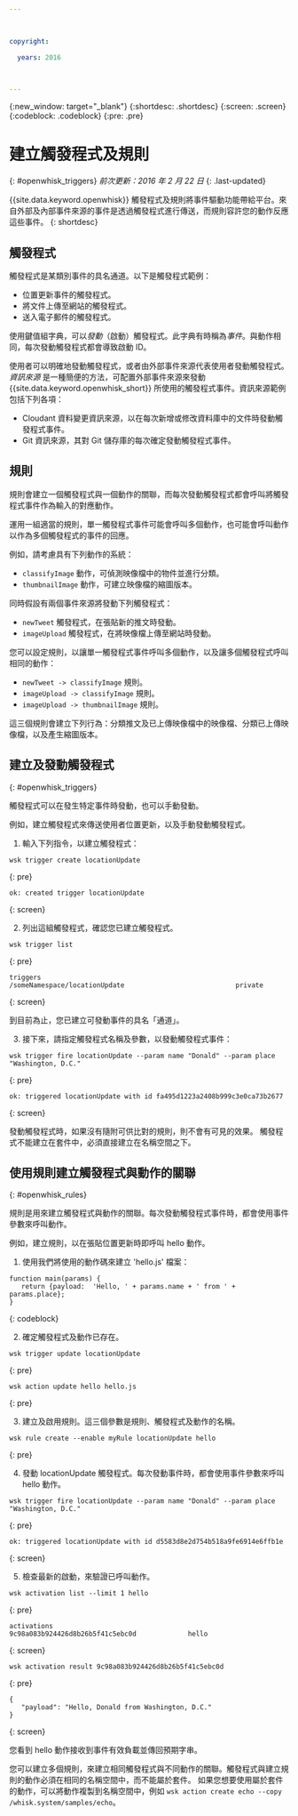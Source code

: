 ```yaml
---

 

copyright:

  years: 2016

 

---
```


{:new_window: target="_blank"}
{:shortdesc: .shortdesc}
{:screen: .screen}
{:codeblock: .codeblock}
{:pre: .pre}

# 建立觸發程式及規則
{: #openwhisk_triggers}
*前次更新：2016 年 2 月 22 日*
{: .last-updated}

{{site.data.keyword.openwhisk}} 觸發程式及規則將事件驅動功能帶給平台。來自外部及內部事件來源的事件是透過觸發程式進行傳送，而規則容許您的動作反應這些事件。
{: shortdesc}

## 觸發程式

觸發程式是某類別事件的具名通道。以下是觸發程式範例：
- 位置更新事件的觸發程式。
- 將文件上傳至網站的觸發程式。
- 送入電子郵件的觸發程式。

使用鍵值組字典，可以*發動*（啟動）觸發程式。此字典有時稱為*事件*。與動作相同，每次發動觸發程式都會導致啟動 ID。

使用者可以明確地發動觸發程式，或者由外部事件來源代表使用者發動觸發程式。
*資訊來源* 是一種簡便的方法，可配置外部事件來源來發動 {{site.data.keyword.openwhisk_short}} 所使用的觸發程式事件。資訊來源範例包括下列各項：
- Cloudant 資料變更資訊來源，以在每次新增或修改資料庫中的文件時發動觸發程式事件。
- Git 資訊來源，其對 Git 儲存庫的每次確定發動觸發程式事件。

## 規則

規則會建立一個觸發程式與一個動作的關聯，而每次發動觸發程式都會呼叫將觸發程式事件作為輸入的對應動作。

運用一組適當的規則，單一觸發程式事件可能會呼叫多個動作，也可能會呼叫動作以作為多個觸發程式的事件的回應。

例如，請考慮具有下列動作的系統：
- `classifyImage` 動作，可偵測映像檔中的物件並進行分類。
- `thumbnailImage` 動作，可建立映像檔的縮圖版本。

同時假設有兩個事件來源將發動下列觸發程式：
- `newTweet` 觸發程式，在張貼新的推文時發動。
- `imageUpload` 觸發程式，在將映像檔上傳至網站時發動。

您可以設定規則，以讓單一觸發程式事件呼叫多個動作，以及讓多個觸發程式呼叫相同的動作：
- `newTweet -> classifyImage` 規則。
- `imageUpload -> classifyImage` 規則。
- `imageUpload -> thumbnailImage` 規則。

這三個規則會建立下列行為：分類推文及已上傳映像檔中的映像檔、分類已上傳映像檔，以及產生縮圖版本。 

## 建立及發動觸發程式
{: #openwhisk_triggers}

觸發程式可以在發生特定事件時發動，也可以手動發動。

例如，建立觸發程式來傳送使用者位置更新，以及手動發動觸發程式。

1. 輸入下列指令，以建立觸發程式：
 
  ```
wsk trigger create locationUpdate
  ```
  {: pre}
 
  ```
ok: created trigger locationUpdate
  ```
  {: screen}

2. 列出這組觸發程式，確認您已建立觸發程式。

  ```
wsk trigger list
  ```
  {: pre}
 
  ```
triggers
  /someNamespace/locationUpdate                            private
  ```
  {: screen}

  到目前為止，您已建立可發動事件的具名「通道」。

3. 接下來，請指定觸發程式名稱及參數，以發動觸發程式事件：

  ```
wsk trigger fire locationUpdate --param name "Donald" --param place "Washington, D.C."
  ```
  {: pre}

  ```
ok: triggered locationUpdate with id fa495d1223a2408b999c3e0ca73b2677
  ```
  {: screen}

發動觸發程式時，如果沒有隨附可供比對的規則，則不會有可見的效果。
觸發程式不能建立在套件中，必須直接建立在名稱空間之下。

## 使用規則建立觸發程式與動作的關聯
{: #openwhisk_rules}

規則是用來建立觸發程式與動作的關聯。每次發動觸發程式事件時，都會使用事件參數來呼叫動作。

例如，建立規則，以在張貼位置更新時即呼叫 hello 動作。 

1. 使用我們將使用的動作碼來建立 'hello.js' 檔案：
  
  ```
function main(params) {
     return {payload:  'Hello, ' + params.name + ' from ' + params.place};
  }
  ```
  {: codeblock}

2. 確定觸發程式及動作已存在。
  
  ```
wsk trigger update locationUpdate
  ```
  {: pre}
  
  ```
wsk action update hello hello.js
  ```
  {: pre}

3. 建立及啟用規則。這三個參數是規則、觸發程式及動作的名稱。
  
  ```
wsk rule create --enable myRule locationUpdate hello
  ```
  {: pre}

4. 發動 locationUpdate 觸發程式。每次發動事件時，都會使用事件參數來呼叫 hello 動作。
  
  ```
wsk trigger fire locationUpdate --param name "Donald" --param place "Washington, D.C."
  ```
  {: pre}
  
  ```
ok: triggered locationUpdate with id d5583d8e2d754b518a9fe6914e6ffb1e
  ```
  {: screen}

5. 檢查最新的啟動，來驗證已呼叫動作。
  
  ```
wsk activation list --limit 1 hello
  ```
  {: pre}
  
  ```
activations
  9c98a083b924426d8b26b5f41c5ebc0d             hello
  ```
  {: screen}
  
  ```
wsk activation result 9c98a083b924426d8b26b5f41c5ebc0d
  ```
  {: pre}
  ```
  {
     "payload": "Hello, Donald from Washington, D.C."
  }
  ```
  {: screen}

  您看到 hello 動作接收到事件有效負載並傳回預期字串。

您可以建立多個規則，來建立相同觸發程式與不同動作的關聯。觸發程式與建立規則的動作必須在相同的名稱空間中，而不能屬於套件。
如果您想要使用屬於套件的動作，可以將動作複製到名稱空間中，例如 `wsk action create echo --copy /whisk.system/samples/echo`。

